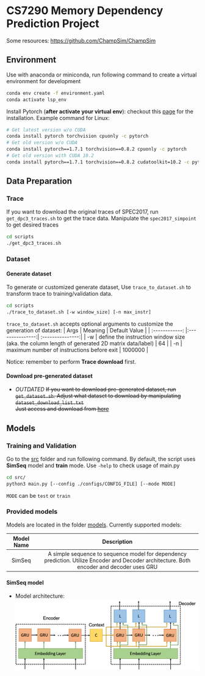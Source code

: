 # CS7290 Memory Dependency Prediction Project

Some resources: https://github.com/ChampSim/ChampSim

## Environment
Use with anaconda or miniconda, run following command to create a virtual environment for development
```sh
conda env create -f environment.yaml
conda activate lsp_env
```

Install Pytorch (**after activate your virtual env**): checkout this [page](https://pytorch.org/) for the installation. Example command for Linux: 
```sh
# Get latest version w/o CUDA
conda install pytorch torchvision cpuonly -c pytorch
# Get old version w/o CUDA
conda install pytorch==1.7.1 torchvision==0.8.2 cpuonly -c pytorch
# Get old version with CUDA 10.2
conda install pytorch==1.7.1 torchvision==0.8.2 cudatoolkit=10.2 -c pytorch

```


## Data Preparation 

### Trace 
If you want to download the original traces of SPEC2017, run `get_dpc3_traces.sh` to get the trace data. Manipulate the `spec2017_simpoint` to get desired traces
```sh
cd scripts
./get_dpc3_traces.sh
```
### Dataset 

#### Generate dataset
To generate or customized generate dataset, Use `trace_to_dataset.sh` to transform trace to training/validation data. 
```sh
cd scripts
./trace_to_dataset.sh [-w window_size] [-n max_instr]
```
`trace_to_dataset.sh` accepts optional arguments to customize the generation of dataset:
| Args | Meaning  | Default Value |
| :------------: |:---------------:| :---------------:| 
| -w      | define the instruction window size (aka. the column length of generated 2D matrix data/label) | 64 |
| -n     | maximum number of instructions before exit     |  1000000  |

Notice: remember to perform **Trace download** first.
#### Download pre-generated dataset

* *OUTDATED* ~~If you want to download pre-generated dataset, run `get_dataset.sh`. Adjust what dataset to download by manipulating `dataset_download_list.txt`  
Just access and download from [here](https://gtvault.sharepoint.com/sites/CS7290LoadStorePredictionProject/Shared%20Documents/dataset/)~~

## Models
### Training and Validation
Go to the [src](./src) folder and run following command. By default, the script uses **SimSeq** model and **train** mode. Use `-help` to check usage of main.py
```sh
cd src/
python3 main.py [--config ./configs/CONFIG_FILE] [--mode MODE]
```
`MODE` can be `test` or `train`

### Provided models
Models are located in the folder [models](./src/models). Currently supported models:

| Model Name | Description  |
| :------------: |:---------------:|  
| SimSeq | A simple sequence to sequence model for dependency prediction. Utilize Encoder and Decoder architecture. Both encoder and decoder uses GRU | 

#### SimSeq model
* Model architecture:
![](./img/simSeq.png)



